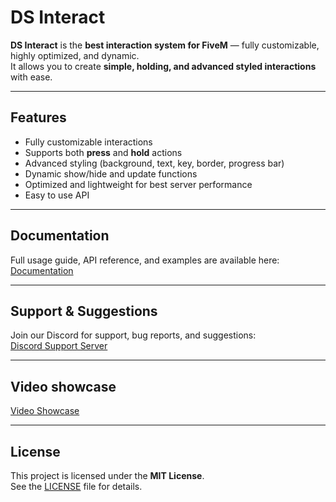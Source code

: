 # DS Interact

**DS Interact** is the **best interaction system for FiveM** — fully customizable, highly optimized, and dynamic.  
It allows you to create **simple, holding, and advanced styled interactions** with ease.  

---

## Features

- Fully customizable interactions  
- Supports both **press** and **hold** actions  
- Advanced styling (background, text, key, border, progress bar)  
- Dynamic show/hide and update functions  
- Optimized and lightweight for best server performance  
- Easy to use API  

---

## Documentation
Full usage guide, API reference, and examples are available here:  
[Documentation](https://ds-store.gitbook.io/ds-store/scripts/ds-interact)

---

## Support & Suggestions
Join our Discord for support, bug reports, and suggestions:  
[Discord Support Server](https://discord.gg/ds-store)  

---

## Video showcase
[Video Showcase](https://youtu.be/_8NYZRRiJ3M)  

---

## License
This project is licensed under the **MIT License**.  
See the [LICENSE](./LICENSE) file for details.
